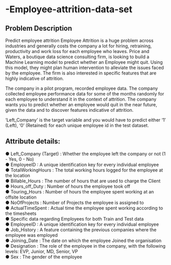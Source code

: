 # -Employee-attrition-data-set
## Problem Description
      
  Predict employee attrition Employee Attrition is a huge problem across industries and generally costs the company a lot for hiring, retraining, productivity and work loss for each employee who leaves. Price and Waters, a boutique data science consulting firm, is looking to build a Machine Learning model to predict whether an Employee might quit. Using this model, they might plan human intervention to alleviate the issues faced by the employee. The firm is also interested in specific features that are highly indicative of attrition. 
      
  The company in a pilot program, recorded employee data. The company collected employee performance data for some of the months randomly for each employee to understand it in the context of attrition. The company wants you to predict whether an employee would quit in the near future, given the data and to discover features indicative of attrition.
      
   ‘Left_Company’ is the target variable and you would have to predict either ‘1’ (Left), ‘0’ (Retained) for each unique employee id in the test dataset.
      
## Attribute details:

● Left_Company (Target) : Whether the employee left the company or not (1 - Yes, 0 - No)  
● EmployeeID : A unique identification key for every individual employee  
● TotalWorkingHours : The total working hours logged for the employee at the location  
● Billable_Hours : The number of hours that are used to charge the Client  
● Hours_off_Duty : Number of hours the employee took off  
● Touring_Hours : Number of hours the employee spent working at an offsite location  
● NoOfProjects : Number of Projects the employee is assigned to  
● ActualTimeSpent : Actual time the employee spent working according to the timesheets  
● Specific data regarding Employees for both Train and Test data  
● EmployeeID : A unique identification key for every individual employee  
● Job_History : A feature containing the previous companies where the employee was employed  
● Joining_Date : The date on which the employee Joined the organisation  
● Designation : The role of the employee in the company, with the following levels: EVP, Junior, MD, Senior, VP  
● Sex : The gender of the employee
